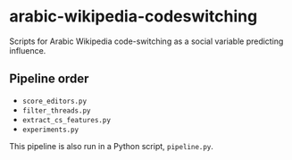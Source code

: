 # arabic-wikipedia-codeswitching

Scripts for Arabic Wikipedia code-switching as a social variable predicting influence.

## Pipeline order
* `score_editors.py`
* `filter_threads.py`
* `extract_cs_features.py`
* `experiments.py`

This pipeline is also run in a Python script, `pipeline.py`.
